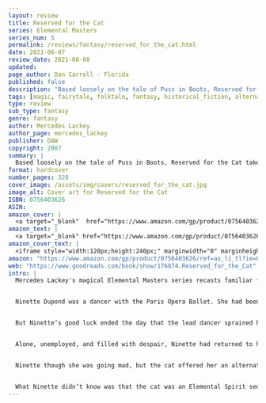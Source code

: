 ```yaml
---
layout: review
title: Reserved for the Cat
series: Elemental Masters
series_num: 5
permalink: /reviews/fantasy/reserved_for_the_cat.html
date: 2021-06-07
review_date: 2021-08-08
updated: 
page_author: Dan Carroll - Florida
published: false
description: "Based loosely on the tale of Puss in Boots, Reserved for the Cat takes place in 1910 in an alternate London. A young dancer, penniless and desperate, is sure she is going mad when a cat begins talking to her mind-to-mind."
tags: [magic, fairytale, folktale, fantasy, historical_fiction, alternate_history, mercedes_lackey]
type: review
sub_type: fantasy
genre: fantasy
author: Mercedes Lackey
author_page: mercedes_lackey
publisher: DAW
copyright: 2007
summary: |
  Based loosely on the tale of Puss in Boots, Reserved for the Cat takes place in 1910 in an alternate London. A young dancer, penniless and desperate, is sure she is going mad when a cat begins talking to her mind-to-mind. But her feline guide, actually an Elemental Earth Spirit, helps her to impersonate a famous Russian ballerina and achieve the success she's been dreaming of. Unfortunately she also attracts the attention of another Elemental Spirit, a far more threatening one and the young dancer must once again turn to her mysteriously powerful four-legged furry friend. 
format: hardcover
number_pages: 328
cover_image: /assets/img/covers/reserved_for_the_cat.jpg
image_alt: Cover art for Reserved for the Cat
ISBN: 0756403626
ASIN: 
amazon_cover: |
  <a target="_blank"  href="https://www.amazon.com/gp/product/0756403626/ref=as_li_tl?ie=UTF8&camp=1789&creative=9325&creativeASIN=0756403626&linkCode=as2&tag=floridan21-20&linkId=9f0646c6b62fb1c544b5d46f1765f3bb"><img border="0" src="//ws-na.amazon-adsystem.com/widgets/q?_encoding=UTF8&MarketPlace=US&ASIN=0756403626&ServiceVersion=20070822&ID=AsinImage&WS=1&Format=_SL250_&tag=floridan21-20" ></a>
amazon_text: |
  <a target="_blank" href="https://www.amazon.com/gp/product/0756403626/ref=as_li_tl?ie=UTF8&camp=1789&creative=9325&creativeASIN=0756403626&linkCode=as2&tag=floridan21-20&linkId=0839756ff66b502fd6d4c6c66ac0e0ba">Reserved for the Cat (Elemental Masters, Book 5)</a>
amazon_cover_text: |
  <iframe style="width:120px;height:240px;" marginwidth="0" marginheight="0" scrolling="no" frameborder="0" src="//ws-na.amazon-adsystem.com/widgets/q?ServiceVersion=20070822&OneJS=1&Operation=GetAdHtml&MarketPlace=US&source=ac&ref=tf_til&ad_type=product_link&tracking_id=floridan21-20&marketplace=amazon&amp;region=US&placement=0756403626&asins=0756403626&linkId=69d96daf4bee6c9f1548950e3bbf3ae0&show_border=false&link_opens_in_new_window=false&price_color=333333&title_color=0066c0&bg_color=ffffff"></iframe>
amazon: "https://www.amazon.com/gp/product/0756403626/ref=as_li_tl?ie=UTF8&tag=floridan21-20&camp=1789&creative=9325&linkCode=as2&creativeASIN=0756403626&linkId=8289cbd626811d225e280db9512f36fe"
web: "https://www.goodreads.com/book/show/176874.Reserved_for_the_Cat"
intro: |
  Mercedes Lackey's magical Elemental Masters series recasts familiar fairy tales in a richly-imagined alternate Victorian world


  Ninette Dupond was a dancer with the Paris Opera Ballet. She had been very lucky—if she had not been pretty, and a natural dancer, she could only have become what her mother had been: a washerwoman.


  But Ninette’s good luck ended the day that the lead dancer sprained her ankle and Ninette was chosen to dance her part at a matinee. Her reviews had been very good—too good. Shortly thereafter, Ninette had been fired in an attempt to soothe the wounded ego of the ballet’s primary soloist.


  Alone, unemployed, and filled with despair, Ninette had returned to her apartment to find a thin, rangy, tabby-striped tomcat sitting on her windowsill. He seemed like just another stray, until abruptly he spoke to her, mind-to-mind.


  Ninette though she was going mad, but the cat offered her an alternative to a life of destitution, albeit a very odd one. He proposed that she impersonate a renowned Russian ballerina, Nina Tchereslavsky, and go to work in a specific music hall in Blackpool, England. The cat also told her that he would take care of her in every way—he would somehow convey the English and Russian languages to her, supply her with money, and guide her every move. With no other option open to her, she place her life in his paws.


  What Ninette didn’t know was that the cat was an Elemental Spirit sent to protect her, and that the music hall in Blackpool was owned by an Elemental Master. But she also didn’t know that the real Nina Tchereslavsky no longer existed. For the real Nina had been “absorbed” by an Elemental Spirit of the darkest kind that was now bent on Ninette’s destruction…. 
---
```



